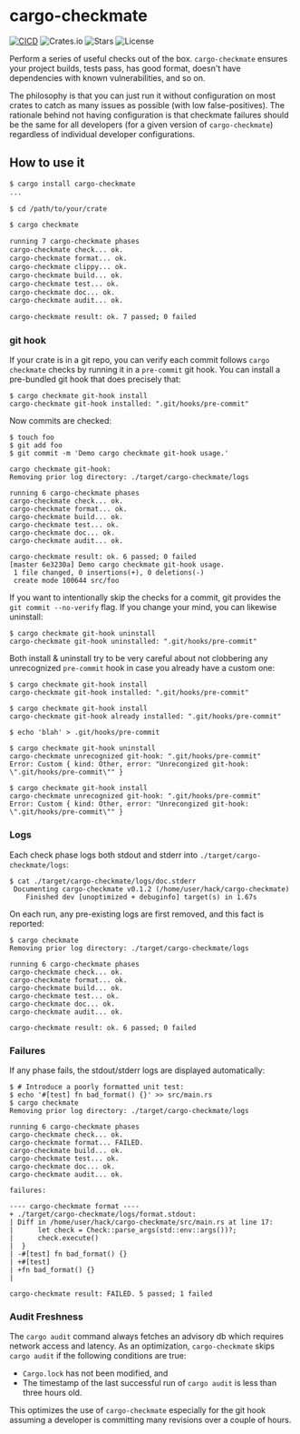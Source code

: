 # cargo-checkmate
[![CICD](https://github.com/nathan-at-least/cargo-checkmate/actions/workflows/cargo-checkmate.yaml/badge.svg)](https://github.com/nathan-at-least/cargo-checkmate/actions/workflows/cargo-checkmate.yaml/badge.svg)
![Crates.io](https://img.shields.io/crates/v/cargo-checkmate)
![Stars](https://img.shields.io/github/stars/nathan-at-least/cargo-checkmate)
![License](https://img.shields.io/github/license/nathan-at-least/cargo-checkmate)

Perform a series of useful checks out of the box. `cargo-checkmate` ensures your project builds, tests pass, has good format, doesn't have dependencies with known vulnerabilities, and so on.

The philosophy is that you can just run it without configuration on most crates to catch as many issues as possible (with low false-positives). The rationale behind not having configuration is that checkmate failures should be the same for all developers (for a given version of `cargo-checkmate`) regardless of individual developer configurations.

## How to use it

``` bash
$ cargo install cargo-checkmate
...

$ cd /path/to/your/crate

$ cargo checkmate

running 7 cargo-checkmate phases
cargo-checkmate check... ok.
cargo-checkmate format... ok.
cargo-checkmate clippy... ok.
cargo-checkmate build... ok.
cargo-checkmate test... ok.
cargo-checkmate doc... ok.
cargo-checkmate audit... ok.

cargo-checkmate result: ok. 7 passed; 0 failed
```

### git hook

If your crate is in a git repo, you can verify each commit follows `cargo checkmate` checks by running it in a `pre-commit` git hook. You can install a pre-bundled git hook that does precisely that:

```
$ cargo checkmate git-hook install
cargo-checkmate git-hook installed: ".git/hooks/pre-commit"
```

Now commits are checked:
```
$ touch foo
$ git add foo
$ git commit -m 'Demo cargo checkmate git-hook usage.'

cargo checkmate git-hook:
Removing prior log directory: ./target/cargo-checkmate/logs

running 6 cargo-checkmate phases
cargo-checkmate check... ok.
cargo-checkmate format... ok.
cargo-checkmate build... ok.
cargo-checkmate test... ok.
cargo-checkmate doc... ok.
cargo-checkmate audit... ok.

cargo-checkmate result: ok. 6 passed; 0 failed
[master 6e3230a] Demo cargo checkmate git-hook usage.
 1 file changed, 0 insertions(+), 0 deletions(-)
 create mode 100644 src/foo
```

If you want to intentionally skip the checks for a commit, git provides the `git commit --no-verify` flag. If you change your mind, you can likewise uninstall:

```
$ cargo checkmate git-hook uninstall
cargo-checkmate git-hook uninstalled: ".git/hooks/pre-commit"
```

Both install & uninstall try to be very careful about not clobbering any unrecognized `pre-commit` hook in case you already have a custom one:

```
$ cargo checkmate git-hook install
cargo-checkmate git-hook installed: ".git/hooks/pre-commit"

$ cargo checkmate git-hook install
cargo-checkmate git-hook already installed: ".git/hooks/pre-commit"

$ echo 'blah' > .git/hooks/pre-commit

$ cargo checkmate git-hook uninstall
cargo-checkmate unrecognized git-hook: ".git/hooks/pre-commit"
Error: Custom { kind: Other, error: "Unrecongized git-hook: \".git/hooks/pre-commit\"" }

$ cargo checkmate git-hook install
cargo-checkmate unrecognized git-hook: ".git/hooks/pre-commit"
Error: Custom { kind: Other, error: "Unrecongized git-hook: \".git/hooks/pre-commit\"" }
```

### Logs

Each check phase logs both stdout and stderr into `./target/cargo-checkmate/logs`:

```
$ cat ./target/cargo-checkmate/logs/doc.stderr
 Documenting cargo-checkmate v0.1.2 (/home/user/hack/cargo-checkmate)
    Finished dev [unoptimized + debuginfo] target(s) in 1.67s
```

On each run, any pre-existing logs are first removed, and this fact is reported:

```
$ cargo checkmate
Removing prior log directory: ./target/cargo-checkmate/logs

running 6 cargo-checkmate phases
cargo-checkmate check... ok.
cargo-checkmate format... ok.
cargo-checkmate build... ok.
cargo-checkmate test... ok.
cargo-checkmate doc... ok.
cargo-checkmate audit... ok.

cargo-checkmate result: ok. 6 passed; 0 failed

```

### Failures

If any phase fails, the stdout/stderr logs are displayed automatically:

```
$ # Introduce a poorly formatted unit test:
$ echo '#[test] fn bad_format() {}' >> src/main.rs
$ cargo checkmate
Removing prior log directory: ./target/cargo-checkmate/logs

running 6 cargo-checkmate phases
cargo-checkmate check... ok.
cargo-checkmate format... FAILED.
cargo-checkmate build... ok.
cargo-checkmate test... ok.
cargo-checkmate doc... ok.
cargo-checkmate audit... ok.

failures:

---- cargo-checkmate format ----
+ ./target/cargo-checkmate/logs/format.stdout:
| Diff in /home/user/hack/cargo-checkmate/src/main.rs at line 17:
|      let check = Check::parse_args(std::env::args())?;
|      check.execute()
|  }
| -#[test] fn bad_format() {}
| +#[test]
| +fn bad_format() {}
|

cargo-checkmate result: FAILED. 5 passed; 1 failed
```

### Audit Freshness

The `cargo audit` command always fetches an advisory db which requires network access and latency. As an optimization, `cargo-checkmate` skips `cargo audit` if the following conditions are true:

- `Cargo.lock` has not been modified, and
- The timestamp of the last successful run of `cargo audit` is less than three hours old.

This optimizes the use of `cargo-checkmate` especially for the git hook assuming a developer is committing many revisions over a couple of hours.
